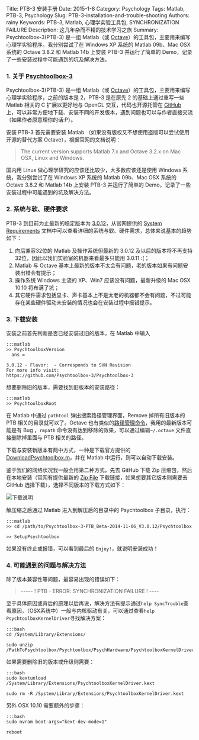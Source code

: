 Title: PTB-3 安装手册
Date: 2015-1-8
Category: Psychology
Tags: Matlab, PTB-3, Psychology
Slug: PTB-3-installation-and-trouble-shooting
Authors: rainy
Keywords: PTB-3, Matlab, 心理学实验工具包, SYNCHRONIZATION FAILURE
Description: 这几年杂而不精的技术学习之旅
Summary: Psychtoolbox-3(PTB-3) 是一组 Matlab（或 [Octave](http://www.octave.org/)）的工具包，主要用来编写心理学实验程序。我分别尝试了在 Windows XP 系统的 Matlab 09b、Mac OSX 系统的 Octave 3.8.2 和 Matlab 14b 上安装 PTB-3 并运行了简单的 Demo，记录了一些安装过程中可能遇到的坑及解决方法。

### 1. 关于 [Psychtoolbox-3](http://psychtoolbox.org/)

Psychtoolbox-3(PTB-3) 是一组 Matlab（或 [Octave](http://www.octave.org/)）的工具包，主要用来编写心理学实验程序，之前的版本是 2，PTB-3 是在原先 2 的基础上通过重写一些 Matlab 相关的 C 扩展以更好地与 OpenGL 交互，代码也开源托管在 [GitHub](https://github.com/Psychtoolbox-3/Psychtoolbox-3) 上，可以非常方便地下载、安装不同的开发版本，遇到问题也可以与作者直接交流（如果作者原意理你的话:P）。

安装 PTB-3 首先需要安装 Matlab （如果没有版权又不想使用盗版可以尝试使用开源的替代方案 Octave），根据官网的文档说明：

> The current version supports Matlab 7.x and Octave 3.2.x on Mac OSX, Linux and Windows.

国内用 Linux 做心理学研究的应该还比较少，大多数应该还是使用 Windows 系统，我分别尝试了在 Windows XP 系统的 Matlab 09b、Mac OSX 系统的 Octave 3.8.2 和 Matlab 14b 上安装 PTB-3 并运行了简单的 Demo，记录了一些安装过程中可能遇到的坑及解决方法。

### 2. 系统与软、硬件要求

PTB-3 到目前为止最新的稳定版本为 [3.0.12](http://psychtoolbox.org/news/2014/11/05/Psychtoolbox-3.0.12-Released/)，从官网提供的 [System Requirements](http://psychtoolbox.org/requirements/) 文档中可以查看详细的系统与软、硬件需求，总体来说基本的趋势如下：

1. 向后兼容32位的 Matlab 及操作系统但最新的 3.0.12 及以后的版本将不再支持32位，因此以我们实验室的机器来看最多只能用 3.0.11 :(；
2. Matlab 与 Octave 基本上最新的版本不太会有问题，老的版本如果有问题安装出错会有提示；
3. 操作系统 Windows 主流的 XP、Win7 应该没有问题，最新升级的 Mac OSX 10.10 将布满了坑；
4. 其它硬件需求包括显卡、声卡基本上不是太老的机器都不会有问题，不过可能存在某些硬件驱动未安装的情况也会在安装过程中报错提示。

### 3. 下载安装

安装之前首先判断是否已经安装过旧的版本，在 Matlab 中输入

    :::matlab
    >> PsychtoolboxVersion
      ans =
    
    3.0.12 - Flavor:  - Corresponds to SVN Revision 
    For more info visit:
    https://github.com/Psychtoolbox-3/Psychtoolbox-3

想要删除旧的版本，需要找到旧版本的安装路径：

    :::matlab
    >> PsychtoolboxRoot
    
在 Matlab 中通过 `pathtool` 弹出搜索路径管理界面，Remove 掉所有旧版本的 PTB 相关的目录就可以了。Octave 也有类似的[路径管理命令](https://www.gnu.org/software/octave/doc/interpreter/Manipulating-the-Load-Path.html)，我用的最新版本可能是有 Bug ，`rmpath` 命令没有达到移除的效果，可以通过编辑`~/.octave` 文件直接删除掉里面与 PTB 相关的路径。

下载与安装新版本有两中方式，一种是下载官方提供的 [DownloadPsychtoolbox.m](https://raw.github.com/Psychtoolbox-3/Psychtoolbox-3/master/Psychtoolbox/DownloadPsychtoolbox.m)，并在 Matlab 中运行，则可以自动下载安装。

鉴于我们的网络状况我一般会用第二种方式，先去 GitHub 下载 Zip 压缩包，然后在本地安装（官网有提供最新的 [Zip File](https://github.com/Psychtoolbox-3/Psychtoolbox-3/zipball/master) 下载链接，如果想要其它版本则需要去 GitHub 选择下载），选择不同版本的下载方式如下：

![下载说明](/images/PTB-3-GitHub-Zip-Dl.png)

解压缩之后通过 Matlab 进入到解压后的目录中的 Psychtoolbox 子目录，执行：

    :::matlab
    >> cd /path/to/Psychtoolbox-3-PTB_Beta-2014-11-06_V3.0.12/Psychtoolbox 

    >> SetupPsychtoolbox
   
如果没有终止或报错，可以看到最后的 `Enjoy!`，就说明安装成功！

### 4. 可能遇到的问题与解决方法

除了版本兼容性等问题，最容易出现的错误如下：

> ----- ! PTB - ERROR: SYNCHRONIZATION FAILURE ! ----

至于具体原因或背后的原理以后再说，解决方法有提示通过`help SyncTrouble`查看原因，（OSX系统中）一般与内核驱动有关，可以通过查看`help PsychtoolboxKernelDriver`寻找解决方案：

    :::bash
    cd /System/Library/Extensions/

    sudo unzip /PathToPsychtoolbox/Psychtoolbox/PsychHardware/PsychtoolboxKernelDriver64Bit.kext.zip

如果需要删除旧的版本或升级则需要：

    :::bash
    sudo kextunload /System/Library/Extensions/PsychtoolboxKernelDriver.kext

    sudo rm -R /System/Library/Extensions/PsychtoolboxKernelDriver.kext
    
另外 OSX 10.10 需要额外的步骤：

    :::bash
    sudo nvram boot-args="kext-dev-mode=1"

    reboot
